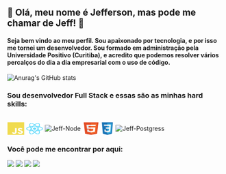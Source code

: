 ## 👋 Olá, meu nome é Jefferson, mas pode me chamar de Jeff! 👋

#### Seja bem vindo ao meu perfil. Sou apaixonado por tecnologia, e por isso me tornei um desenvolvedor. Sou formado em administração pela Universidade Positivo (Curitiba), e acredito que podemos resolver vários percalços do dia a dia empresarial com o uso de código.  

![Anurag's GitHub stats](https://github-readme-stats.vercel.app/api?username=Jeffergmm01&show_icons=true&theme=cobalt)


### Sou desenvolvedor Full Stack e essas são as minhas hard skills:
<div style="display: inline_block"><br>
  <img align="center" alt="Jeff-Js" height="30" width="40" src="https://raw.githubusercontent.com/devicons/devicon/master/icons/javascript/javascript-plain.svg">
  <img align="center" alt="Jeff-React" height="30" width="40" src="https://raw.githubusercontent.com/devicons/devicon/master/icons/react/react-original.svg">
  <img align="center" alt="Jeff-Node" height="30" width="40" src="https://camo.githubusercontent.com/15d91b1526dc4bc7312db29b376075f09479855c802b57d730a764847ee497c1/68747470733a2f2f736b696c6c69636f6e732e6465762f69636f6e733f693d6e6f64656a73">
  <img align="center" alt="Jeff-HTML" height="30" width="40" src="https://raw.githubusercontent.com/devicons/devicon/master/icons/html5/html5-original.svg">
  <img align="center" alt="Jeff-CSS" height="30" width="auto" src="https://raw.githubusercontent.com/devicons/devicon/master/icons/css3/css3-original.svg">
  <img align="center" alt="Jeff-Postgress" height="30" width="40" src="https://user-images.githubusercontent.com/24623425/36042969-f87531d4-0d8a-11e8-9dee-e87ab8c6a9e3.png">
</div>

### Você pode me encontrar por aqui:

<div> 
  <a href="https://www.linkedin.com/in/jefferson-paiva-miranda-b12480113/" target="_blank"><img src="https://img.shields.io/badge/-LinkedIn-%230077B5?style=for-the-badge&logo=linkedin&logoColor=white" target="_blank"></a> 
  <a href = "mailto:jefferson.paiva.miranda@gmail.com"><img src="https://img.shields.io/badge/-Gmail-%23333?style=for-the-badge&logo=gmail&logoColor=white" target="_blank"></a>
  <a href="https://www.instagram.com/jeffmirandataon" target="_blank"><img src="https://img.shields.io/badge/-Instagram-%23E4405F?style=for-the-badge&logo=instagram&logoColor=white" target="_blank"></a>
 <a href="https://discord.io/jeffergmm01" target="_blank"><img src="https://img.shields.io/badge/Discord-7289DA?style=for-the-badge&logo=discord&logoColor=white" target="_blank"></a> 
</div>
